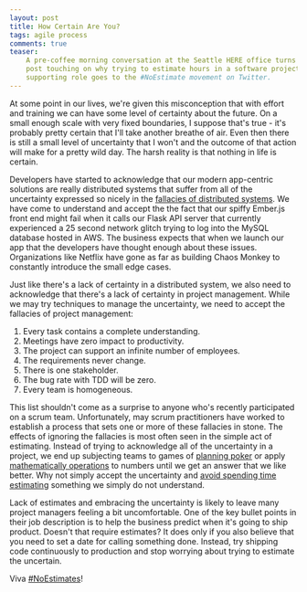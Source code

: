 ```yaml
---
layout: post
title: How Certain Are You?
tags: agile process
comments: true
teaser:
    A pre-coffee morning conversation at the Seattle HERE office turns into a fairly opinionated
    post touching on why trying to estimate hours in a software project is a losing battle. Best
    supporting role goes to the #NoEstimate movement on Twitter.
---
```

At some point in our lives, we\'re given this misconception that with effort and training we can have 
some level of certainty about the future.  On a small enough scale with very fixed boundaries, I suppose 
that\'s true - it\'s probably pretty certain that I\'ll take another breathe of air.  Even then there is 
still a small level of uncertainty that I won\'t and the outcome of that action will make for a pretty 
wild day. The harsh reality is that nothing in life is certain.

Developers have started to acknowledge that our modern app-centric solutions are really distributed systems 
that suffer from all of the uncertainty expressed so nicely in the 
[fallacies of distributed systems][dist-sys-fallacies]. We have come to understand and accept the the fact 
that our spiffy Ember.js front end might fail when it calls our Flask API server that currently experienced 
a 25 second network glitch trying to log into the MySQL database hosted in AWS. The business expects that 
when we launch our app that the developers have thought enough about these issues. Organizations like Netflix 
have gone as far as building Chaos Monkey to constantly introduce the small edge cases.

Just like there\'s a lack of certainty in a distributed system, we also need to acknowledge that there\'s a 
lack of certainty in project management. While we may try techniques to manage the uncertainty, we need to 
accept the fallacies of project management:

1. Every task contains a complete understanding.
2. Meetings have zero impact to productivity.
3. The project can support an infinite number of employees.
4. The requirements never change.
5. There is one stakeholder.
6. The bug rate with TDD will be zero.
7. Every team is homogeneous.

This list shouldn\'t come as a surprise to anyone who\'s recently participated on a scrum team. Unfortunately, 
may scrum practitioners have worked to establish a process that sets one or more of these fallacies in stone. 
The effects of ignoring the fallacies is most often seen in the simple act of estimating. Instead of trying to 
acknowledge all of the uncertainty in a project, we end up subjecting teams to games of 
[planning poker][planning-poker] or apply [mathematically operations][velocity] to numbers until we get an 
answer that we like better. Why not simply accept the uncertainty and [avoid spending time estimating][NoEstimates] 
something we simply do not understand.

Lack of estimates and embracing the uncertainty is likely to leave many project managers feeling a bit uncomfortable. 
One of the key bullet points in their job description is to help the business predict when it\'s going to ship 
product. Doesn\'t that require estimates? It does only if you also believe that you need to set a date for calling 
something done. Instead, try shipping code continuously to production and stop worrying about trying to estimate 
the uncertain.

Viva [#NoEstimates][NoEstimates-Hashtag]!

[NoEstimates]: http://noestimates.org/blog/
[NoEstimates-Hashtag]: https://twitter.com/search?q=%23NoEstimates
[dist-sys-fallacies]: http://en.wikipedia.org/wiki/Fallacies_of_distributed_computing
[planning-poker]: http://www.planningpoker.com/
[velocity]: http://en.wikipedia.org/wiki/Velocity_(software_development)

